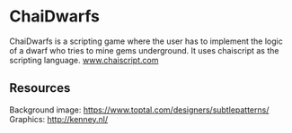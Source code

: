 # ChaiDwarfs
ChaiDwarfs is a scripting game where the user has to implement the logic of a dwarf who tries to mine gems underground.
It uses chaiscript as the scripting language. www.chaiscript.com

## Resources
Background image: https://www.toptal.com/designers/subtlepatterns/  
Graphics: http://kenney.nl/